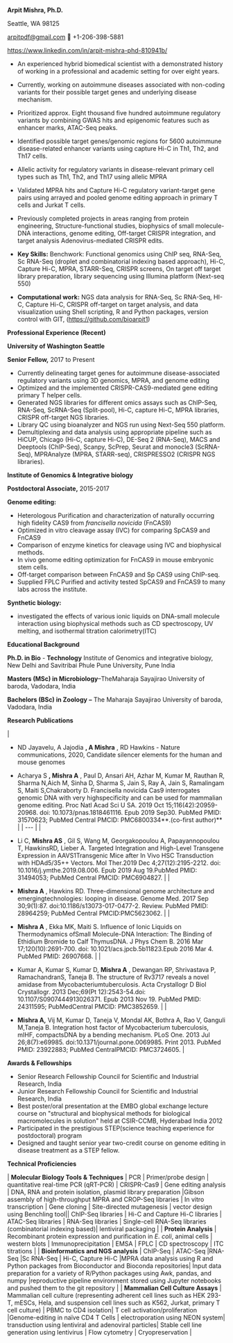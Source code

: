 **Arpit Mishra, Ph.D.**

Seattle, WA 98125

arpitpdf@gmail.com  +1-206-398-5881

https://www.linkedin.com/in/arpit-mishra-phd-810941b/

- An experienced hybrid biomedical scientist with a demonstrated history of working in a professional and academic setting for over eight years.
- Currently, working on autoimmune diseases associated with non-coding variants for their possible target genes and underlying disease mechanism.
- Prioritized approx. Eight thousand five hundred autoimmune regulatory variants by combining GWAS hits and epigenomic features such as enhancer marks, ATAC-Seq peaks.
- Identified possible target genes/genomic regions for 5600 autoimmune disease-related enhancer variants using capture Hi-C in Th1, Th2, and Th17 cells.
- Allelic activity for regulatory variants in disease-relevant primary cell types such as Th1, Th2, and Th17 using allelic MPRA
- Validated MPRA hits and Capture Hi-C regulatory variant-target gene pairs using arrayed and pooled genome editing approach in primary T cells and Jurkat T cells.
- Previously completed projects in areas ranging from protein engineering, Structure-functional studies, biophysics of small molecule-DNA interactions, genome editing, Off-target CRISPR integration, and target analysis Adenovirus-mediated CRISPR edits.

- **Key Skills:**
Benchwork: Functional genomics using ChIP seq, RNA-Seq, Sc RNA-Seq (droplet and combinatorial indexing based approach), Hi-C, Capture Hi-C, MPRA, STARR-Seq, CRISPR screens, On target off target library preparation, library sequencing using Illumina platform (Next-seq 550)
- **Computational work:**
NGS data analysis for RNA-Seq, Sc RNA-Seq, HI-C, Capture Hi-C, CRISPR off-target on target analysis, and data visualization using Shell scripting, R and Python packages, version control with GIT, (https://github.com/bioarpit1)

**Professional Experience (Recent)**

**University of Washington Seattle**

**Senior Fellow,** 2017 to Present

- Currently delineating target genes for autoimmune disease-associated regulatory variants using 3D genomics, MPRA, and genome editing
- Optimized and the implemented CRISPR-CAS9-mediated gene editing primary T helper cells.
- Generated NGS libraries for different omics assays such as ChIP-Seq, RNA-Seq, ScRNA-Seq (Split-pool), Hi-C, capture Hi-C, MPRA libraries, CRISPR off-target NGS libraries.
- Library QC using bioanalyzer and NGS run using Next-Seq 550 platform.
- Demultiplexing and data analysis using appropriate pipeline such as HiCUP, Chicago (Hi-C, capture Hi-C), DE-Seq 2 (RNA-Seq), MACS and Deeptools (ChIP-Seq), Scanpy, ScPrep, Seurat and monocle3 (ScRNA-Seq), MPRAnalyze (MPRA, STARR-seq), CRISPRESSO2 (CRISPR NGS libraries).

**Institute of Genomics &amp; Integrative biology**

**Postdoctoral Associate,** 2015-2017

**Genome editing:**

- Heterologous Purification and characterization of naturally occurring high fidelity CAS9 from _francisella novicida_ (FnCAS9)
- Optimized in vitro cleavage assay (IVC) for comparing SpCAS9 and FnCAS9
- Comparison of enzyme kinetics for cleavage using IVC and biophysical methods.
- In vivo genome editing optimization for FnCAS9 in mouse embryonic stem cells.
- Off-target comparison between FnCAS9 and Sp CAS9 using ChIP-seq.
- Supplied FPLC Purified and activity tested SpCAS9 and FnCAS9 to many labs across the institute.

**Synthetic biology:**

- investigated the effects of various ionic liquids on DNA-small molecule interaction using biophysical methods such as CD spectroscopy, UV melting, and isothermal titration calorimetry(ITC)

**Educational Background**

**Ph.D. in Bio** - **Technology** Institute of Genomics and integrative biology, New Delhi and Savitribai Phule Pune University, Pune India

**Masters (MSc) in Microbiology**–TheMaharaja Sayajirao University of baroda, Vadodara, India

**Bachelors (BSc) in Zoology**  **–** The Maharaja Sayajirao University of baroda, Vadodara, India

**Research Publications**

|
- ND Jayavelu, A Jajodia **, A Mishra** , RD Hawkins - Nature communications, 2020, Candidate silencer elements for the human and mouse genomes


- Acharya S **, Mishra A** , Paul D, Ansari AH, Azhar M, Kumar M, Rauthan R, Sharma N,Aich M, Sinha D, Sharma S, Jain S, Ray A, Jain S, Ramalingam S, Maiti S,Chakraborty D. Francisella novicida Cas9 interrogates genomic DNA with very highspecificity and can be used for mammalian genome editing. Proc Natl Acad Sci U SA. 2019 Oct 15;116(42):20959-20968. doi: 10.1073/pnas.1818461116. Epub 2019 Sep30. PubMed PMID: 31570623; PubMed Central PMCID: PMC6800334**.(co-first author)**
 |
| --- |
|
- Li C, **Mishra AS** , Gil S, Wang M, Georgakopoulou A, Papayannopoulou T, HawkinsRD, Lieber A. Targeted Integration and High-Level Transgene Expression in AAVS1Transgenic Mice after In Vivo HSC Transduction with HDAd5/35++ Vectors. Mol Ther.2019 Dec 4;27(12):2195-2212. doi: 10.1016/j.ymthe.2019.08.006. Epub 2019 Aug 19.PubMed PMID: 31494053; PubMed Central PMCID: PMC6904827.
 |
|
- **Mishra A** , Hawkins RD. Three-dimensional genome architecture and emergingtechnologies: looping in disease. Genome Med. 2017 Sep 30;9(1):87. doi:10.1186/s13073-017-0477-2. Review. PubMed PMID: 28964259; PubMed Central PMCID:PMC5623062.
 |
|
- **Mishra A** , Ekka MK, Maiti S. Influence of Ionic Liquids on Thermodynamics ofSmall Molecule-DNA Interaction: The Binding of Ethidium Bromide to Calf ThymusDNA. J Phys Chem B. 2016 Mar 17;120(10):2691-700. doi: 10.1021/acs.jpcb.5b11823.Epub 2016 Mar 4. PubMed PMID: 26907668.
 |
|
- Kumar A, Kumar S, Kumar D, **Mishra A** , Dewangan RP, Shrivastava P, RamachandranS, Taneja B. The structure of Rv3717 reveals a novel amidase from Mycobacteriumtuberculosis. Acta Crystallogr D Biol Crystallogr. 2013 Dec;69(Pt 12):2543-54.doi: 10.1107/S0907444913026371. Epub 2013 Nov 19. PubMed PMID: 24311595; PubMedCentral PMCID: PMC3852659.
 |
|
- **Mishra A,** Vij M, Kumar D, Taneja V, Mondal AK, Bothra A, Rao V, Ganguli M,Taneja B. Integration host factor of Mycobacterium tuberculosis, mIHF, compactsDNA by a bending mechanism. PLoS One. 2013 Jul 26;8(7):e69985. doi:10.1371/journal.pone.0069985. Print 2013. PubMed PMID: 23922883; PubMed CentralPMCID: PMC3724605.
 |

**Awards &amp; Fellowships**

- Senior Research Fellowship Council for Scientific and Industrial Research, India
- Junior Research Fellowship Council for Scientific and Industrial Research, India
- Best poster/oral presentation at the EMBO global exchange lecture course on &quot;structural and biophysical methods for biological macromolecules in solution&quot; held at CSIR-CCMB, Hyderabad India 2012
- Participated in the prestigious STEP(science teaching experience for postdoctoral) program
- Designed and taught senior year two-credit course on genome editing in disease treatment as a STEP fellow.

**Technical Proficiencies**

| **Molecular Biology Tools &amp; Techniques** | PCR | Primer/probe design | quantitative real-time PCR (qRT-PCR) | CRISPR-Cas9 | Gene editing analysis | DNA, RNA and protein isolation, plasmid library preparation |Gibson assembly of high-throughput MPRA and CROP-Seq libraries | In vitro transcription | Gene cloning | Site-directed mutagenesis | vector design using Benchling tool|| ChIP-Seq libraries | Hi-C and Capture Hi-C libraries | ATAC-Seq libraries | RNA-Seq libraries | Single-cell RNA-Seq libraries (combinatorial indexing based)| lentiviral packaging |
| **Protein Analysis** | Recombinant protein expression and purification in _E. coli_, animal cells | western blots | Immunoprecipitation | EMSA | FPLC | CD spectroscopy | ITC titrations |
| **Bioinformatics and NGS analysis** | ChIP-Seq | ATAC-Seq |RNA-Seq |Sc RNA-Seq | Hi-C, Capture Hi-C |MPRA data analysis using R and Python packages from Bioconductor and Bioconda repositories| Input data preparation for a variety of R/Python packages using Awk, pandas, and numpy |reproductive pipeline environment stored using Jupyter notebooks and pushed them to the git repository |
| **Mammalian Cell Culture Assays** | Mammalian cell culture (representing adherent cell lines such as HEK 293-T, mESCs, Hela, and suspension cell lines such as K562, Jurkat, primary T cell culture) | PBMC to CD4 isolation| T cell activation/proliferation |Genome-editing in naïve CD4 T Cells | electroporation using NEON system| transduction using lentiviral and adenoviral particles| Stable cell line generation using lentivirus | Flow cytometry | Cryopreservation |
